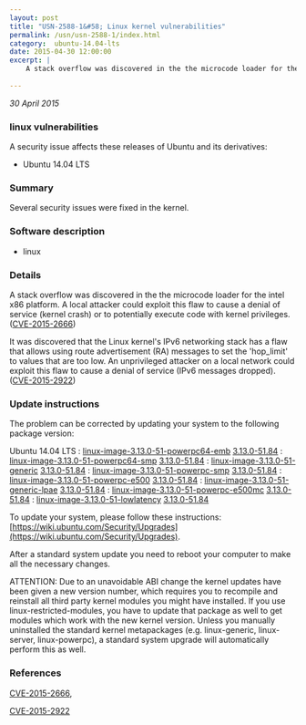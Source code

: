 ```yaml
---
layout: post
title: "USN-2588-1&#58; Linux kernel vulnerabilities"
permalink: /usn/usn-2588-1/index.html
category:  ubuntu-14.04-lts
date: 2015-04-30 12:00:00
excerpt: |
    A stack overflow was discovered in the the microcode loader for the intel x86 platform. A local attacker could exploit this flaw to cause a denial of service (kernel crash) or to potentially execute code with kernel privileges. ([CVE-2015-2666](http://people.ubuntu.com/~ubuntu-security/cve/CVE-2015-2666))
    
--- 
```

 
 

*30 April 2015*

### linux vulnerabilities

A security issue affects these releases of Ubuntu and its derivatives:

* Ubuntu 14.04 LTS

### Summary

Several security issues were fixed in the kernel. 

### Software description

* linux 

### Details

A stack overflow was discovered in the the microcode loader for the intel x86 platform. A local attacker could exploit this flaw to cause a denial of service (kernel crash) or to potentially execute code with kernel privileges. ([CVE-2015-2666](http://people.ubuntu.com/~ubuntu-security/cve/CVE-2015-2666))

It was discovered that the Linux kernel&#39;s IPv6 networking stack has a flaw that allows using route advertisement (RA) messages to set the &#39;hop_limit&#39; to values that are too low. An unprivileged attacker on a local network could exploit this flaw to cause a denial of service (IPv6 messages dropped). ([CVE-2015-2922](http://people.ubuntu.com/~ubuntu-security/cve/CVE-2015-2922)) 

### Update instructions

The problem can be corrected by updating your system to the following package version:

Ubuntu 14.04 LTS
 : [linux-image-3.13.0-51-powerpc64-emb](https://launchpad.net/ubuntu/+source/linux) <span> [3.13.0-51.84](https://launchpad.net/ubuntu/+source/linux/3.13.0-51.84) </span> 
 : [linux-image-3.13.0-51-powerpc64-smp](https://launchpad.net/ubuntu/+source/linux) <span> [3.13.0-51.84](https://launchpad.net/ubuntu/+source/linux/3.13.0-51.84) </span> 
 : [linux-image-3.13.0-51-generic](https://launchpad.net/ubuntu/+source/linux) <span> [3.13.0-51.84](https://launchpad.net/ubuntu/+source/linux/3.13.0-51.84) </span> 
 : [linux-image-3.13.0-51-powerpc-smp](https://launchpad.net/ubuntu/+source/linux) <span> [3.13.0-51.84](https://launchpad.net/ubuntu/+source/linux/3.13.0-51.84) </span> 
 : [linux-image-3.13.0-51-powerpc-e500](https://launchpad.net/ubuntu/+source/linux) <span> [3.13.0-51.84](https://launchpad.net/ubuntu/+source/linux/3.13.0-51.84) </span> 
 : [linux-image-3.13.0-51-generic-lpae](https://launchpad.net/ubuntu/+source/linux) <span> [3.13.0-51.84](https://launchpad.net/ubuntu/+source/linux/3.13.0-51.84) </span> 
 : [linux-image-3.13.0-51-powerpc-e500mc](https://launchpad.net/ubuntu/+source/linux) <span> [3.13.0-51.84](https://launchpad.net/ubuntu/+source/linux/3.13.0-51.84) </span> 
 : [linux-image-3.13.0-51-lowlatency](https://launchpad.net/ubuntu/+source/linux) <span> [3.13.0-51.84](https://launchpad.net/ubuntu/+source/linux/3.13.0-51.84) </span> 

To update your system, please follow these instructions: [https://wiki.ubuntu.com/Security/Upgrades](https://wiki.ubuntu.com/Security/Upgrades).

After a standard system update you need to reboot your computer to make all the necessary changes.

ATTENTION: Due to an unavoidable ABI change the kernel updates have been given a new version number, which requires you to recompile and reinstall all third party kernel modules you might have installed. If you use linux-restricted-modules, you have to update that package as well to get modules which work with the new kernel version. Unless you manually uninstalled the standard kernel metapackages (e.g. linux-generic, linux-server, linux-powerpc), a standard system upgrade will automatically perform this as well. 

### References

 
 [CVE-2015-2666](http://people.ubuntu.com/~ubuntu-security/cve/CVE-2015-2666), 

 [CVE-2015-2922](http://people.ubuntu.com/~ubuntu-security/cve/CVE-2015-2922)
 


